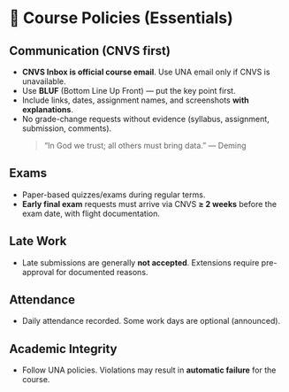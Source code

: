 # 📎 Course Policies (Essentials)

## Communication (CNVS first)
- **CNVS Inbox is official course email**. Use UNA email only if CNVS is unavailable.
- Use **BLUF** (Bottom Line Up Front) — put the key point first.
- Include links, dates, assignment names, and screenshots **with explanations**.
- No grade-change requests without evidence (syllabus, assignment, submission, comments).  
  > “In God we trust; all others must bring data.” — Deming

## Exams
- Paper-based quizzes/exams during regular terms.
- **Early final exam** requests must arrive via CNVS **≥ 2 weeks** before the exam date, with flight documentation.

## Late Work
- Late submissions are generally **not accepted**. Extensions require pre-approval for documented reasons.

## Attendance
- Daily attendance recorded. Some work days are optional (announced).

## Academic Integrity
- Follow UNA policies. Violations may result in **automatic failure** for the course.
